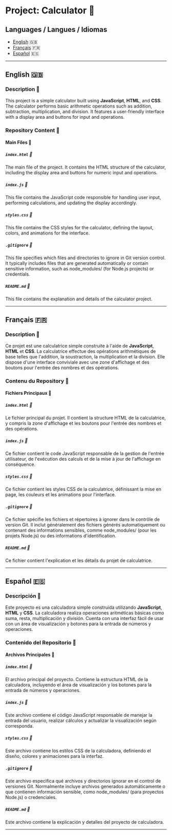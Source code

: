 # Project: Calculator 🧮

## Languages / Langues / Idiomas
- [English](#english) 🇬🇧
- [Français](#français) 🇫🇷
- [Español](#español) 🇪🇸

---

## English 🇬🇧

### Description 🎨

This project is a simple calculator built using **JavaScript**, **HTML**, and **CSS**. The calculator performs basic arithmetic operations such as addition, subtraction, multiplication, and division. It features a user-friendly interface with a display area and buttons for input and operations.

### Repository Content 📂

#### Main Files 📄

##### `index.html` 📄
The main file of the project. It contains the HTML structure of the calculator, including the display area and buttons for numeric input and operations.

##### `index.js` 📜
This file contains the JavaScript code responsible for handling user input, performing calculations, and updating the display accordingly.

##### `styles.css` 🎨
This file contains the CSS styles for the calculator, defining the layout, colors, and animations for the interface.

##### `.gitignore` 📝
This file specifies which files and directories to ignore in Git version control. It typically includes files that are generated automatically or contain sensitive information, such as node_modules/ (for Node.js projects) or credentials.

##### `README.md` 📝
This file contains the explanation and details of the calculator project.

---

## Français 🇫🇷

### Description 🎨

Ce projet est une calculatrice simple construite à l'aide de **JavaScript**, **HTML** et **CSS**. La calculatrice effectue des opérations arithmétiques de base telles que l'addition, la soustraction, la multiplication et la division. Elle dispose d'une interface conviviale avec une zone d'affichage et des boutons pour l'entrée des nombres et des opérations.

### Contenu du Repository 📂

#### Fichiers Principaux 📄

##### `index.html` 📄
Le fichier principal du projet. Il contient la structure HTML de la calculatrice, y compris la zone d'affichage et les boutons pour l'entrée des nombres et des opérations.

##### `index.js` 📜
Ce fichier contient le code JavaScript responsable de la gestion de l'entrée utilisateur, de l'exécution des calculs et de la mise à jour de l'affichage en conséquence.

##### `styles.css` 🎨
Ce fichier contient les styles CSS de la calculatrice, définissant la mise en page, les couleurs et les animations pour l'interface.

##### `.gitignore` 📝
Ce fichier spécifie les fichiers et répertoires à ignorer dans le contrôle de version Git. Il inclut généralement des fichiers générés automatiquement ou contenant des informations sensibles, comme node_modules/ (pour les projets Node.js) ou des informations d'identification.

##### `README.md` 📝
Ce fichier contient l'explication et les détails du projet de calculatrice.

---

## Español 🇪🇸

### Descripción 🎨

Este proyecto es una calculadora simple construida utilizando **JavaScript**, **HTML** y **CSS**. La calculadora realiza operaciones aritméticas básicas como suma, resta, multiplicación y división. Cuenta con una interfaz fácil de usar con un área de visualización y botones para la entrada de números y operaciones.

### Contenido del Repositorio 📂

#### Archivos Principales 📄

##### `index.html` 📄
El archivo principal del proyecto. Contiene la estructura HTML de la calculadora, incluyendo el área de visualización y los botones para la entrada de números y operaciones.

##### `index.js` 📜
Este archivo contiene el código JavaScript responsable de manejar la entrada del usuario, realizar cálculos y actualizar la visualización según corresponda.

##### `styles.css` 🎨
Este archivo contiene los estilos CSS de la calculadora, definiendo el diseño, colores y animaciones para la interfaz.

##### `.gitignore` 📝
Este archivo especifica qué archivos y directorios ignorar en el control de versiones Git. Normalmente incluye archivos generados automáticamente o que contienen información sensible, como node_modules/ (para proyectos Node.js) o credenciales.

##### `README.md` 📝
Este archivo contiene la explicación y detalles del proyecto de calculadora.

---